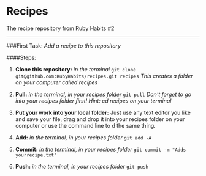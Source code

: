 # Recipes
The recipe repository from Ruby Habits #2

___

###First Task: *Add a recipe to this repository*

####Steps:

1. **Clone this repository:** *in the terminal* `git clone git@github.com:RubyHabits/recipes.git recipes` *This creates a folder on your computer called recipes*

2. **Pull:** *in the terminal, in your recipes folder* `git pull` *Don't forget to go into your recipes folder first! Hint: cd recipes on your terminal*

3. **Put your work into your local folder:** Just use any text editor you like and save your file, drag and drop it into your recipes folder on your computer or use the command line to d the same thing. 

4. **Add:** *in the terminal, in your recipes folder* `git add -A` 

5. **Commit:** *in the terminal, in your recipes folder* `git commit -m "Adds yourrecipe.txt"` 

6. **Push:** *in the terminal, in your recipes folder* `git push` 
